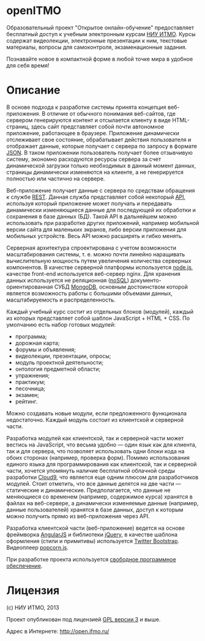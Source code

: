 openITMO
========

Образовательный проект "Открытое онлайн-обучение" предоставляет бесплатный доступ к учебным электронным курсам [НИУ ИТМО](http://www.ifmo.ru/). Курсы содержат видеолекции, электронные презентации к ним, текстовые материалы, вопросы для самоконтроля, экзаменационные задания.

Познавайте новое в компактной форме в любой точке мира в удобное для себя время!

Описание
========

В основе подхода к разработке системы принята концепция веб-приложения. В отличие от обычного понимания веб-сайтов, где сервером генерируются контент и отсылается клиенту в виде HTML-страниц, здесь сайт представляет собой почти автономное приложение, работающее в браузере. Приложение динамически отслеживает свое состояние, обрабатывает действия пользователя и отображает данные, которые получает с сервера по запросу в формате [JSON](http://ru.wikipedia.org/wiki/JSON). В таком приложении пользователь получает более отзывчивую систему, экономно расходуются ресурсы сервера за счет динамической загрузки только необходимых в данный момент данных, страницы динамически изменяются на клиенте, а не генерируется полностью или частично на сервере.

Веб-приложение получает данные с сервера по средствам обращения к службе [REST](http://ru.wikipedia.org/wiki/REST). Данная служба представляет собой некоторый [API](http://ru.wikipedia.org/wiki/API), используя который приложение может получать и передавать динамически изменяющиеся данные для последующей их обработки и сохранения в базе данных (БД). Такой API в дальнейшем можно использовать при разработке других приложений, например мобильной версии сайта для маленьких экранов, либо версии приложения для мобильных устройств. Весь API можно расширять и гибко менять.

Серверная архитектура спроектирована с учетом возможности масштабирования системы, т. е. можно почти линейно наращивать вычислительную мощность путем увеличения количества серверных компонентов. В качестве серверной платформы используется [node.js](http://nodejs.org/), качестве front-end используется веб-сервер nginx. Для хранения данных используется не реляционная ([noSQL](http://ru.wikipedia.org/wiki/NoSQL)) документо-ориентированная СУБД [MongoDB](http://www.mongodb.org/), основным достоинством которой является возможность работы с большими объемами данных, масштабируемость и распределенность.

Каждый учебный курс состит из отдельных блоков (модулей), каждый из которых представляет собой шаблон JavaScript + HTML + CSS. По умолчанию есть набор готовых модулей:

 * программа;
 * дорожная карта;
 * форумы и объявления;
 * видеолекции, презентации, опросы;
 * модуль проектной деятельности;
 * онтология предметной области;
 * упражнения;
 * практикум;
 * песочница;
 * экзамен;
 * рейтинг.

Можно создавать новые модули, если предложенного функционала недостаточно. Каждый модуль состоит из клиентской и серверной части.

Разработка модулей как клиентской, так и серверной части может вестись на JavaScript, что весьма удобно — один язык как для клиента, так и для сервера, что позволяет использовать одни блоки кода на обоих сторонах (например, проверка форм). Помимо использования единого языка для программирования как клиентской, так и серверной части, хочется упомянуть наличие бесплатной облачной среды разработки [Cloud9](https://c9.io/),  что является еще одним плюсом для разработчиков модулей. Стоит отметить, что все данные делятся на две части — статические и динамические. Предполагается, что данные не меняющиеся со временем (например, содержимое курса) хранятся в файлах на веб-сервере, а динамически изменяемые данные (например, данные пользователей) хранятся в базе данных, доступ к которым можно получить прямо из веб-приложения через API.

Разработка клиентской части (веб-приложение) ведется на основе фреймворка [AngularJS](http://angularjs.org/) и библиотеки [jQuery](http://jquery.com/), в качестве шаблона оформления (стили и примитивы) используется [Twitter Bootstrap](http://twitter.github.io/bootstrap/). Видеоплеер [popcorn.js](http://www.popcornjs.org/).

При разработке проекта используется [свободное программное обеспечение](http://ru.wikipedia.org/wiki/Свободное_программное_обеспечение).

Лицензия
========

(с) НИУ ИТМО, 2013

Проект опубликован под лицензией [GPL версии 3](http://www.gnu.org/licenses/gpl-3.0.html) и выше. 

Адрес в Интернете: http://open.ifmo.ru/

